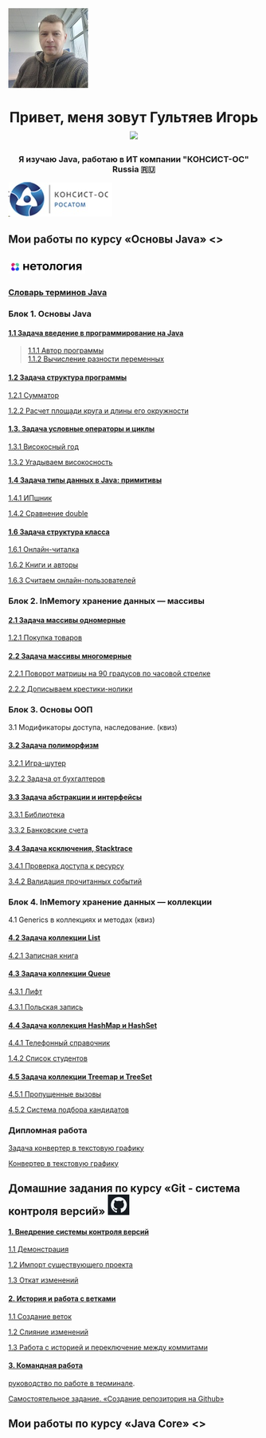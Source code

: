 
<img src="./img/photo.jpg" alt="альтернативный текст">


<h1 align="center">Привет, меня зовут Гультяев Игорь</a> 
<img src="https://github.com/blackcater/blackcater/raw/main/images/Hi.gif" height="32"/></h1>
<h3 align="center">Я изучаю Java, работаю в ИТ компании "КОНСИСТ-ОС" Russia 🇷🇺</h3> <img src="./img/лого.jpg" alt="Консист">


## Мои работы по курсу «Основы Java» <>
## <img src="./img/netology.jpg" alt="Нетология">
### [Словарь терминов Java](https://github.com/netology-code/java-homeworks/blob/master/java_glossary.md)

### Блок 1. Основы Java


#### [1.1 	Задача введение в программирование на Java](https://github.com/IgorGultyaev/java-homeworks/tree/master/introduction)

> [1.1.1 Автор программы](https://replit.com/@IgorGul1/NetologyJavaTasks11#Main.java)  
> [1.1.2 Вычисление разности переменных](https://replit.com/@IgorGul1/NetologyJavaTasks12#Main.java)



#### [1.2	Задача структура программы](https://github.com/IgorGultyaev/java-homeworks/tree/master/program-structure)

[		1.2.1 Сумматор](https://replit.com/@IgorGul1/NetologyJavaTasks21#Main.java)

[		1.2.2 Расчет площади круга и длины его окружности](https://replit.com/@IgorGul1/NetologyJavaTasks22#Main.java)



#### [1.3.   Задача условные операторы и циклы](https://github.com/IgorGultyaev/java-homeworks/tree/master/conditional-statements-cycles)

[		1.3.1 Високосный год](https://replit.com/@IgorGul1/NetologyJavaTasks131#Main.java)

[		1.3.2 Угадываем високосность](https://replit.com/@IgorGul1/NetologyJavaTasks132)



#### [1.4	Задача типы данных в Java: примитивы](https://github.com/IgorGultyaev/java-homeworks/tree/master/primitive-types)

[		1.4.1 ИПшник](https://replit.com/@IgorGul1/NrtologyJavaTasks141#Main.java)

[		1.4.2 Сравнение double](https://replit.com/@IgorGul1/NrtologyJavaTasks142)


#### [1.6	Задача структура класса](https://github.com/IgorGultyaev/java-homeworks/tree/master/class-structure)

[		1.6.1 Онлайн-читалка](https://replit.com/@IgorGul1/main161#Main.java)

[		1.6.2 Книги и авторы](https://replit.com/@IgorGul1/main162#Main.java)

[		1.6.3 Считаем онлайн-пользователей](https://replit.com/@IgorGul1/main163#Main.java)



### Блок 2. InMemory хранение данных — массивы

#### [2.1	Задача массивы одномерные](https://github.com/IgorGultyaev/java-homeworks/tree/master/one-dimensional-array)

[		1.2.1 Покупка товаров](https://replit.com/@IgorGul1/NetologyJavaTasks211)


#### [2.2	Задача массивы многомерные](https://github.com/IgorGultyaev/java-homeworks/tree/master/multidimensional-array)

[		2.2.1 Поворот матрицы на 90 градусов по часовой стрелке](https://github.com/IgorGultyaev/netologyTasks-2-2-1)

[		2.2.2 Дописываем крестики-нолики](https://github.com/IgorGultyaev/netologyTasks-2-2-2)


### Блок 3. Основы ООП

3.1	Модификаторы доступа, наследование. (квиз)	

#### [3.2	Задача полиморфизм](https://github.com/IgorGultyaev/java-homeworks/tree/master/polymorphism)

[		3.2.1 Игра-шутер](https://github.com/IgorGultyaev/polymorphisn-weapons)

[		3.2.2 Задача от бухгалтеров](https://github.com/IgorGultyaev/polymorphism-netology-3-2-2)


#### [3.3	Задача абстракции и интерфейсы](https://github.com/IgorGultyaev/java-homeworks/tree/master/abstractions-interfaces)

[		3.3.1 Библиотека](https://github.com/IgorGultyaev/Library)

[		3.3.2 Банковские счета](https://github.com/IgorGultyaev/BankAccounts)


#### [3.4	Задача ксключения, Stacktrace](https://github.com/IgorGultyaev/java-homeworks/tree/master/exceptions)

[		3.4.1 Проверка доступа к ресурсу](https://github.com/IgorGultyaev/CheckingAccess)

[		3.4.2 Валидация прочитанных событий](https://github.com/IgorGultyaev/EventValidation)


### Блок 4. InMemory хранение данных — коллекции

4.1 Generics в коллекциях и методах (квиз)

#### [4.2	Задача коллекции List](https://github.com/IgorGultyaev/java-homeworks/tree/master/list)

[		4.2.1 Записная книга](https://github.com/IgorGultyaev/Notebook)


#### [4.3	Задача коллекции Queue](https://github.com/IgorGultyaev/java-homeworks/tree/5.1/queue)

[		4.3.1 Лифт](https://github.com/IgorGultyaev/Elevator)

[		4.3.1 Польская запись](https://github.com/IgorGultyaev/PolishNotation)


#### [4.4	Задача коллекция HashMap и HashSet](https://github.com/IgorGultyaev/java-homeworks/tree/master/hash-collections)

[		4.4.1 Телефонный справочник](https://github.com/IgorGultyaev/PhoneBook)

[		1.4.2 Список студентов](https://github.com/IgorGultyaev/StudentsList)


#### [4.5	Задача коллекции Treemap и TreeSet](https://github.com/IgorGultyaev/java-homeworks/tree/master/tree-collections)

[		4.5.1 Пропущенные вызовы](https://github.com/IgorGultyaev/MS)

[		4.5.2 Система подбора кандидатов](https://github.com/IgorGultyaev/HumanResourcesRecruiting)


### Дипломная работа
[Задача конвертер в текстовую графику](https://github.com/IgorGultyaev/java-diplom)

[Конвертер в текстовую графику](https://github.com/IgorGultyaev/java-diplom)


## Домашние задания по курсу «Git - система контроля версий» <img src="./img/git.jpg" alt="Git">

#### [1.		Внедрение системы контроля версий](https://github.com/IgorGultyaev/git-homeworks/tree/master/introduction)

[		1.1 Демонстрация](https://github.com/IgorGultyaev/NeuroStartUp)

[		1.2 Импорт существующего проекта](https://github.com/IgorGultyaev/NeuroStartUp)

[		1.3 Откат изменений](https://github.com/IgorGultyaev/NeuroStartUpRevent)


#### [2.		История и работа с ветками](https://github.com/IgorGultyaev/git-homeworks/tree/master/branch)

[		1.1 Создание веток](https://github.com/IgorGultyaev/NeuroStartUpBranch)

[		1.2 Слияние изменений](https://github.com/IgorGultyaev/NeuroStartUp2)

[		1.3 Работа с историей и переключение между коммитами]()



#### [3.		Командная работа](https://github.com/IgorGultyaev/git-homeworks/tree/master/remote)

[руководство по работе в терминале](https://github.com/netology-code/guides/blob/master/git-terminal/git-terminal.md).

[Самостоятельное задание. «Создание репозитория на Github»](https://github.com/IgorGultyaev/Resume#readme)

## Мои работы по курсу «Java Core» <> 




